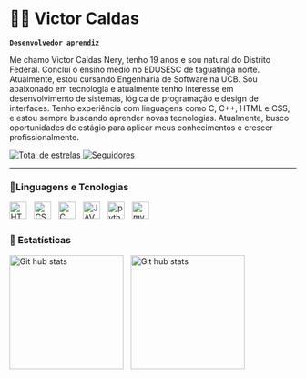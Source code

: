 # 👨‍💻 Victor Caldas 
**`Desenvolvedor aprendiz`**

Me chamo Victor Caldas Nery, tenho 19 anos e sou natural do Distrito Federal. Concluí o ensino médio no EDUSESC de taguatinga norte. Atualmente, estou cursando Engenharia de Software na UCB. Sou apaixonado em tecnologia e atualmente tenho interesse em desenvolvimento de sistemas, lógica de programação e design de interfaces. Tenho experiência com linguagens como C, C++, HTML e CSS, e estou sempre buscando aprender novas tecnologias. Atualmente, busco oportunidades de estágio para aplicar meus conhecimentos e crescer profissionalmente.

<p align="left">
    <a href="https://github.com/vihtyn?tab=repositories&sort=stargazers">
        <img 
            alt="Total de estrelas" 
            title="Total de estrelas GitHub" 
            src="https://custom-icon-badges.demolab.com/github/stars/vihtyn?color=55960c&style=for-the-badge&labelColor=488207&logo=star&label=estrelas"
        />
    </a>
    <a href="https://github.com/vihtyn?tab=followers">
        <img 
            alt="Seguidores" 
            title="Me siga no GitHub" 
            src="https://custom-icon-badges.demolab.com/github/followers/vihtyn?color=236ad3&labelColor=1155ba&style=for-the-badge&logo=github&label=Seguidores&logoColor=white"
        />
    </a>
</p>

---

### 👾Linguagens e Tcnologias


<img 
    align="left" 
    alt="HTML"
    title="HTML" 
    width="30px" 
    style="padding-right: 10px;" 
src="https://cdn.jsdelivr.net/gh/devicons/devicon@latest/icons/html5/html5-original.svg" 
/>
<img 
    align="left" 
    alt="CSS"
    title="CSS" 
    width="30px" 
    style="padding-right: 10px;" 
    src="https://cdn.jsdelivr.net/gh/devicons/devicon@latest/icons/css3/css3-original.svg" 
/>

<img 
align="left" 
    alt="C"
    title="C" 
    width="30px" 
    style="padding-right: 10px;" 
src="https://cdn.jsdelivr.net/gh/devicons/devicon@latest/icons/c/c-original.svg" 
/>

<img 
align="left" 
    alt="JAVA"
    title="JAVA" 
    width="30px" 
    style="padding-right: 10px;" 
src="https://cdn.jsdelivr.net/gh/devicons/devicon@latest/icons/java/java-original.svg" 
/>

<img 
align="left" 
    alt="python"
    title="python" 
    width="30px" 
    style="padding-right: 10px;" 
src="https://cdn.jsdelivr.net/gh/devicons/devicon@latest/icons/python/python-plain.svg" 
/>

<img 
align="left" 
    alt="mysql"
    title="mysql" 
    width="30px" 
    style="padding-right: 10px;" 
src="https://cdn.jsdelivr.net/gh/devicons/devicon@latest/icons/mysql/mysql-original.svg" 
/>

<br/>
<br/>

### 🤖 Estatísticas

<img 
align="left" 
    alt="Git hub stats"
    height="200px" 
    style="padding-right: 10px;" 
src="https://github-readme-stats.vercel.app/api?username=vihtyn&show_icons=true&theme=dark&include_all_commits=true&locale=pt-br" 
/>   

<img 
align="left" 
    alt="Git hub stats"
    height="200px" 
    style="padding-right: 10px;" 
src="https://github-readme-stats.vercel.app/api/top-langs/?username=vihtyn&theme=dark&layout=compact&custom_title=Tecnologias" 
/>     
